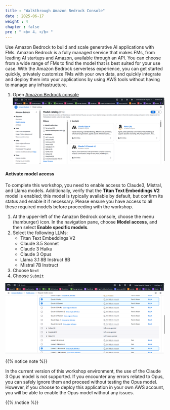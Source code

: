 ```yaml
---
title : "Walkthrough Amazon Bedrock Console"
date : 2025-06-17
weight : 4
chapter : false
pre : " <b> 4. </b> "
---
```


Use Amazon Bedrock to build and scale generative AI applications with FMs. Amazon Bedrock is a fully managed service that makes FMs, from leading AI startups and Amazon, available through an API. You can choose from a wide range of FMs to find the model that is best suited for your use case. With the Amazon Bedrock serverless experience, you can get started quickly, privately customize FMs with your own data, and quickly integrate and deploy them into your applications by using AWS tools without having to manage any infrastructure.
1. Open [Amazon Bedrock console](https://console.aws.amazon.com/bedrock/home)
![ConnectPrivate](https://github.com/PVinhP/PPV_Workshop_01/blob/main/Workshop/static/images/anh/anh19.png?raw=true)
#### Activate model access

To complete this workshop, you need to enable access to Claude3, Mistral, and Llama models. Additionally, verify that the **Titan Text Embeddings V2** model is enabled; this model is typically available by default, but confirm its status and enable it if necessary. Please ensure you have access to all these required models before proceeding with the workshop.

1. At the upper-left of the Amazon Bedrock console, choose the menu (hamburger) icon. In the navigation pane, choose **Model access**, and then select **Enable specific models**.
2. Select the following LLMs:
   - Titan Text Embeddings V2
   - Claude 3.5 Sonnet
   - Claude 3 Haiku
   - Claude 3 Opus
   - Llama 3.1 8B Instruct 8B
   - Mistral 7B Instruct
3. Choose `Next`
4. Choose `Submit`

![ConnectPrivate](https://github.com/PVinhP/PPV_Workshop_01/blob/main/Workshop/static/images/anh/anh20.png?raw=true)

{{% notice note %}}

In the current version of this workshop environment, the use of the Claude 3 Opus model is not supported. If you encounter any errors related to Opus, you can safely ignore them and proceed without testing the Opus model. However, if you choose to deploy this application in your own AWS account, you will be able to enable the Opus model without any issues.

{{% /notice %}}
